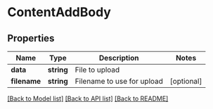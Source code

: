 # ContentAddBody

## Properties
Name | Type | Description | Notes
------------ | ------------- | ------------- | -------------
**data** | **string** | File to upload | 
**filename** | **string** | Filename to use for upload | [optional] 

[[Back to Model list]](../../README.md#documentation-for-models) [[Back to API list]](../../README.md#documentation-for-api-endpoints) [[Back to README]](../../README.md)

